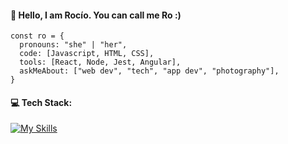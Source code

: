 #### 🫰 Hello, I am Rocío. You can call me Ro :)


```
const ro = {
  pronouns: "she" | "her",
  code: [Javascript, HTML, CSS],
  tools: [React, Node, Jest, Angular],
  askMeAbout: ["web dev", "tech", "app dev", "photography"],
}
```


#### 💻 Tech Stack:

[![My Skills](https://skillicons.dev/icons?i=java,html,css,js,nodejs,figma,jest,firebase,github,ai,ps,ver,vscode,vitemd&theme=light)](https://skillicons.dev)
